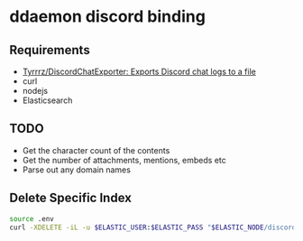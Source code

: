# ddaemon discord binding

## Requirements

* [Tyrrrz/DiscordChatExporter: Exports Discord chat logs to a file](https://github.com/Tyrrrz/DiscordChatExporter)
* curl
* nodejs
* Elasticsearch

## TODO

* Get the character count of the contents
* Get the number of attachments, mentions, embeds etc
* Parse out any domain names

## Delete Specific Index

``` bash
source .env
curl -XDELETE -iL -u $ELASTIC_USER:$ELASTIC_PASS "$ELASTIC_NODE/discordguild*"
```
